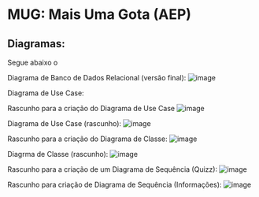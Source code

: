 # MUG: Mais Uma Gota (AEP)

## Diagramas:
Segue abaixo o


Diagrama de Banco de Dados Relacional (versão final):
![image](https://github.com/dev-andree/MUG-Mais-Uma-Gota-AEP/assets/136995061/6f77e1f1-c110-4cb1-aeac-cf87f536d622)


Diagrama de Use Case:

Rascunho para a criação do Diagrama de Use Case
![image](https://github.com/dev-andree/MUG-Mais-Uma-Gota-AEP/assets/136995061/10a75a45-3525-4b8e-869c-b1a65a89fdd5)


Diagrama de Use Case (rascunho):
![image](https://github.com/dev-andree/MUG-Mais-Uma-Gota-AEP/assets/136995061/bb9729e1-9a3a-4751-a9ce-1b8b1ec4eff5)

Rascunho para a criação do Diagrama de Classe:
![image](https://github.com/dev-andree/MUG-Mais-Uma-Gota-AEP/assets/136995061/9ab81c4a-1a8b-4259-b972-961c0d4f9f39)


Diagrma de Classe (rascunho):
![image](https://github.com/dev-andree/MUG-Mais-Uma-Gota-AEP/assets/136995061/8516074d-18a8-4cd4-94a0-4c7a6cd1d788)


Rascunho para a criação de um Diagrama de Sequência (Quizz):
![image](https://github.com/dev-andree/MUG-Mais-Uma-Gota-AEP/assets/136995061/0a068c9c-fc18-4a95-9cd0-2afa288ad693)


Rascunho para criação de Diagrama de Sequência (Informações):
![image](https://github.com/dev-andree/MUG-Mais-Uma-Gota-AEP/assets/136995061/74854f9a-8d01-4c49-b3b1-75f476920f74)


